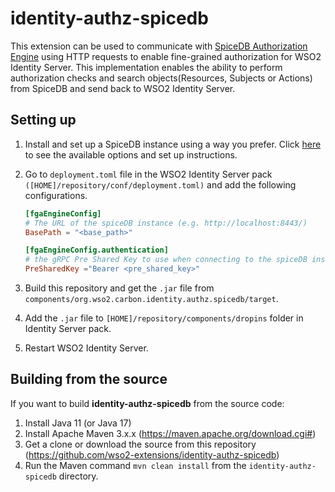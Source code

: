 # identity-authz-spicedb

This extension can be used to communicate with 
[SpiceDB Authorization Engine](https://authzed.com/docs/spicedb/getting-started/discovering-spicedb) 
using HTTP requests to enable fine-grained authorization for WSO2 Identity Server. This implementation enables the 
ability to perform authorization checks and search objects(Resources, Subjects or Actions) from SpiceDB and send back 
to WSO2 Identity Server.

## Setting up

1. Install and set up a SpiceDB instance using a way you prefer. Click 
[here](https://authzed.com/docs/spicedb/getting-started/install/macos) to see the available options and set up 
instructions.
2. Go to `deployment.toml` file in the WSO2 Identity Server pack `([HOME]/repository/conf/deployment.toml)` and add the
    following configurations.
    
    ```toml
    [fgaEngineConfig]
    # The URL of the spiceDB instance (e.g. http://localhost:8443/)
    BasePath = "<base_path>"
    
    [fgaEngineConfig.authentication]
    # the gRPC Pre Shared Key to use when connecting to the spiceDB instance
    PreSharedKey ="Bearer <pre_shared_key>"
   ```
3. Build this repository and get the ``.jar`` file from ``components/org.wso2.carbon.identity.authz.spicedb/target``.
4. Add the ``.jar`` file to ``[HOME]/repository/components/dropins`` folder in Identity Server pack.
5. Restart WSO2 Identity Server.

## Building from the source

If you want to build **identity-authz-spicedb** from the source code:

1. Install Java 11 (or Java 17)
2. Install Apache Maven 3.x.x (https://maven.apache.org/download.cgi#)
3. Get a clone or download the source from this repository (https://github.com/wso2-extensions/identity-authz-spicedb)
4. Run the Maven command ``mvn clean install`` from the ``identity-authz-spicedb`` directory.